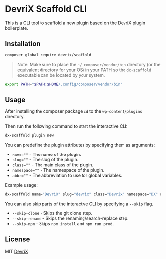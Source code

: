 # DevriX Scaffold CLI

This is a CLI tool to scaffold a new plugin based on the DevriX plugin boilerplate.
## Installation


```bash
composer global require devrix/scaffold
```

> Note: Make sure to place the `~/.composer/vendor/bin` directory (or the equivalent directory for your OS) in your PATH so the `dx-scaffold` executable can be located by your system.

```bash
export PATH="$PATH:$HOME/.config/composer/vendor/bin"
```

## Usage

After installing the composer package `cd` to the `wp-content/plugins` directory.

Then run the following command to start the interactive CLI:

```bash
dx-scaffold plugin new
```

You can predefine the plugin attributes by specifying them as arguments:

- `name=""` - The name of the plugin.
- `slug=""` - The slug of the plugin.
- `class=""` - The main class of the plugin.
- `namespace=""` - The namespace of the plugin.
- `abbr=""` - The abbreviation to use for global variables.

Example usage:
```bash
dx-scaffold name="DevriX" slug="devrix" class="Devrix" namespace="DX" abbr="DX" 
```

You can also skip parts of the interactive CLI by specifying a `--skip` flag.

- `--skip-clone` - Skips the git clone step.
- `--skip-rename` - Skips the renaming/search-replace step.
- `--skip-npm` - Skips `npm install` and `npm run prod`.


## License
MIT [DevriX](https://devrix.com)